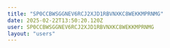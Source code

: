 ```yaml
---
title: "SP0CCBWSGGNEV6RCJ2XJD1RBVNXKC8WEKKMPRNMG"
date: 2025-02-22T13:50:20.120Z
user: SP0CCBWSGGNEV6RCJ2XJD1RBVNXKC8WEKKMPRNMG
layout: "users"
---
```

    